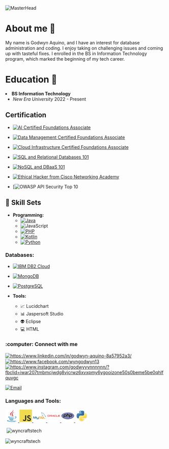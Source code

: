<img src="https://res.cloudinary.com/practicaldev/image/fetch/s--HPdCp6wU--/c_limit%2Cf_auto%2Cfl_progressive%2Cq_66%2Cw_800/https://dev-to-uploads.s3.amazonaws.com/uploads/articles/fm9dtfef0828cdghi9aq.gif" alt="MasterHead" width="800" />



<h1>About me 🚀</h1>
My name is Godwyn Aquino, and I have an interest for database administration and coding. I enjoy taking on challenging issues and coming up with tasteful fixes. I enrolled in the BS in Information Technology program, which marked the beginning of my tech career.


<h1>Education 📖</h1>
  
   <li><strong>BS Information Technology</strong>
<ul dir="auto">
<li><em>New Era University</em> 2022 - Present</li>
</ul>
</li>
  

## Certification


- [![AI Certified Foundations Associate](https://img.shields.io/badge/AI_Certified_Foundations_Associate-Oracle-%23F80000.svg?style=for-the-badge)](https://catalog-education.oracle.com/pls/certview/sharebadge?id=BC18F9E7FA2CF32ECEC9D91EB416FA6BD88C16910607D930E4629545DC5ED23C&fbclid=IwAR0ZisfOvkFB7Sm26y9n59UcQsEuWcO8wJfLqS3snma_bkakh1-TrFtCKZQ)

-  [![Data Management Certified Foundations Associate](https://img.shields.io/badge/Data_Management_Certified_Foundations_Associate-Oracle-%23F80000.svg?style=for-the-badge)](https://catalog-education.oracle.com/pls/certview/sharebadge?id=4C920BD03F6CF80A4A0B42118741B53CE1C93A02B9D62998B847605FC75A8B7D&fbclid=IwAR1NKhkfFWObHRLynLEjxpR-3lyfics5F7mP1sVbo6_CAOcCLb8Lc07ur40)

- [![Cloud Infrastructure Certified Foundations Associate](https://img.shields.io/badge/Cloud_Infrastructure_Certified_Foundations_Associate-Oracle-%23F80000.svg?style=for-the-badge)](https://catalog-education.oracle.com/pls/certview/sharebadge?id=A0444E9FF5888CF5504ECADD4B5BB22FF781A2D9E7002789FA217F0F960EB7F6)

- [ ![SQL and Relational Databases 101](https://img.shields.io/badge/SQL_and_Relational_Databases_101-Database-%234169E1.svg?style=for-the-badge)](https://courses.cognitiveclass.ai/certificates/02dbdde588234df7b2f33e9796c160c0)

-  [![NoSQL and DBaaS 101](https://img.shields.io/badge/NoSQL_and_DBaaS_101-Certificate-blue)](https://courses.cognitiveclass.ai/certificates/af320529a44c4aaa8835a03b7407531c)

- [![Ethical Hacker from Cisco Networking Academy](https://img.shields.io/badge/Ethical_Hacker_from_Cisco_Networking_Academy-Credly-%23F80000.svg?style=for-the-badge)](https://www.credly.com/badges/ab563187-0a48-4d9b-bd2b-ce3d27932a96)

- [![OWASP API Security Top 10](https://www.credly.com/badges/fb7f3d7f-7bc4-4fc4-b82e-d63191c6e7a0/public_url)

 




## :toolbox: Skill Sets 

- **Programming:**
  - [![Java](https://img.shields.io/badge/Java-%23ED8B00.svg?style=for-the-badge&logo=java&logoColor=white)](https://www.java.com/en/)
  - ![JavaScript](https://img.shields.io/badge/JavaScript-%23323330.svg?style=for-the-badge&logo=javascript&logoColor=%23F7DF1E)
  - [![PHP](https://img.shields.io/badge/PHP-%777BB4.svg?style=for-the-badge&logo=php&logoColor=white)](https://www.php.net/)
  - [![Kotlin](https://img.shields.io/badge/Kotlin-0095D5?style=for-the-badge&logo=kotlin&logoColor=white)](https://kotlinlang.org/)
  - [![Python](https://img.shields.io/badge/Python-3776AB?style=for-the-badge&logo=python&logoColor=white)](https://www.python.org/)

  
  
### Databases:
- [![IBM DB2 Cloud](https://img.shields.io/badge/IBM%20Cloud-1261FE.svg?style=for-the-badge&logo=IBM-Cloud&logoColor=white)](https://cloud.ibm.com/)
- [![MongoDB](https://img.shields.io/badge/MongoDB-47A248?style=for-the-badge&logo=mongodb&logoColor=white)](https://www.mongodb.com/)
- [![PostgreSQL](https://img.shields.io/badge/PostgreSQL-336791.svg?style=for-the-badge&logo=PostgreSQL&logoColor=white)](https://www.postgresql.org/)



- **Tools:**
  - :chart_with_upwards_trend: Lucidchart
  - :bar_chart: Jaspersoft Studio
  - 👽 Eclipse
  - :computer: HTML


<h3 align="left"> :computer: Connect with me</h3>
<p align="left"> 
<a href="https://www.linkedin.com/in/godwyn-aquino-8a57952a3/" target="blank"><img align="center" src="https://raw.githubusercontent.com/rahuldkjain/github-profile-readme-generator/master/src/images/icons/Social/linked-in-alt.svg" alt="https://www.linkedin.com/in/godwyn-aquino-8a57952a3/" height="30" width="40" /></a>
<a href="https://fb.com/https://www.facebook.com/wyngodwyn13" target="blank"><img align="center" src="https://raw.githubusercontent.com/rahuldkjain/github-profile-readme-generator/master/src/images/icons/Social/facebook.svg" alt="https://www.facebook.com/wyngodwyn13" height="30" width="40" /></a>
<a href="https://www.instagram.com/godwyyynnnnnn/?fbclid=iwar207tmbmcjwdg8vjcrwz6xvxpmy6ygooizone50s0beme5be0qhlfquvgc" target="blank"><img align="center" src="https://raw.githubusercontent.com/rahuldkjain/github-profile-readme-generator/master/src/images/icons/Social/instagram.svg" alt="https://www.instagram.com/godwyyynnnnnn/?fbclid=iwar207tmbmcjwdg8vjcrwz6xvxpmy6ygooizone50s0beme5be0qhlfquvgc" height="30" width="40" /></a>
</p>

[![Email](https://img.shields.io/badge/Gmail-D14836?style=for-the-badge&logo=gmail&logoColor=white)](mailto:aquinogodwyn1@gmail.com)

<h3 align="left">Languages and Tools:</h3>
<p align="left"> <a href="https://www.java.com" target="_blank" rel="noreferrer"> <img src="https://raw.githubusercontent.com/devicons/devicon/master/icons/java/java-original.svg" alt="java" width="40" height="40"/> </a> <a href="https://developer.mozilla.org/en-US/docs/Web/JavaScript" target="_blank" rel="noreferrer"> <img src="https://raw.githubusercontent.com/devicons/devicon/master/icons/javascript/javascript-original.svg" alt="javascript" width="40" height="40"/> </a> <a href="https://www.mysql.com/" target="_blank" rel="noreferrer"> <img src="https://raw.githubusercontent.com/devicons/devicon/master/icons/mysql/mysql-original-wordmark.svg" alt="mysql" width="40" height="40"/> </a> <a href="https://www.oracle.com/" target="_blank" rel="noreferrer"> <img src="https://raw.githubusercontent.com/devicons/devicon/master/icons/oracle/oracle-original.svg" alt="oracle" width="40" height="40"/> </a> <a href="https://www.php.net" target="_blank" rel="noreferrer"> <img src="https://raw.githubusercontent.com/devicons/devicon/master/icons/php/php-original.svg" alt="php" width="40" height="40"/> </a> <a href="https://www.python.org" target="_blank" rel="noreferrer"> <img src="https://raw.githubusercontent.com/devicons/devicon/master/icons/python/python-original.svg" alt="python" width="40" height="40"/> </a> </p>


<p>&nbsp;<img align="center" src="https://github-readme-stats.vercel.app/api?username=wyncraftstech&show_icons=true&locale=en" alt="wyncraftstech" /></p>
<p><img align="center" src="https://github-readme-streak-stats.herokuapp.com/?user=wyncraftstech&" alt="wyncraftstech" /></p>





